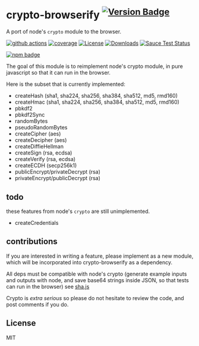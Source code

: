 # crypto-browserify <sup>[![Version Badge][npm-version-svg]][package-url]</sup>

A port of node's `crypto` module to the browser.

[![github actions][actions-image]][actions-url]
[![coverage][codecov-image]][codecov-url]
[![License][license-image]][license-url]
[![Downloads][downloads-image]][downloads-url]
[![Sauce Test Status](https://saucelabs.com/browser-matrix/crypto-browserify.svg)](https://saucelabs.com/u/crypto-browserify)

[![npm badge][npm-badge-png]][package-url]

The goal of this module is to reimplement node's crypto module, in pure javascript so that it can run in the browser.

Here is the subset that is currently implemented:

* createHash (sha1, sha224, sha256, sha384, sha512, md5, rmd160)
* createHmac (sha1, sha224, sha256, sha384, sha512, md5, rmd160)
* pbkdf2
* pbkdf2Sync
* randomBytes
* pseudoRandomBytes
* createCipher (aes)
* createDecipher (aes)
* createDiffieHellman
* createSign (rsa, ecdsa)
* createVerify (rsa, ecdsa)
* createECDH (secp256k1)
* publicEncrypt/privateDecrypt (rsa)
* privateEncrypt/publicDecrypt (rsa)

## todo

these features from node's `crypto` are still unimplemented.

* createCredentials

## contributions

If you are interested in writing a feature, please implement as a new module,
which will be incorporated into crypto-browserify as a dependency.

All deps must be compatible with node's crypto
(generate example inputs and outputs with node, and save base64 strings inside JSON, so that tests can run in the browser)
see [sha.js](https://github.com/dominictarr/sha.js)

Crypto is _extra serious_ so please do not hesitate to review the code, and post comments if you do.

## License

MIT

[package-url]: https://npmjs.org/package/crypto-browserify
[npm-version-svg]: https://versionbadg.es/browserify/crypto-browserify.svg
[deps-svg]: https://david-dm.org/browserify/crypto-browserify.svg
[deps-url]: https://david-dm.org/browserify/crypto-browserify
[dev-deps-svg]: https://david-dm.org/browserify/crypto-browserify/dev-status.svg
[dev-deps-url]: https://david-dm.org/browserify/crypto-browserify#info=devDependencies
[npm-badge-png]: https://nodei.co/npm/crypto-browserify.png?downloads=true&stars=true
[license-image]: https://img.shields.io/npm/l/crypto-browserify.svg
[license-url]: LICENSE
[downloads-image]: https://img.shields.io/npm/dm/crypto-browserify.svg
[downloads-url]: https://npm-stat.com/charts.html?package=crypto-browserify
[codecov-image]: https://codecov.io/gh/browserify/crypto-browserify/branch/main/graphs/badge.svg
[codecov-url]: https://app.codecov.io/gh/browserify/crypto-browserify/
[actions-image]: https://img.shields.io/endpoint?url=https://github-actions-badge-u3jn4tfpocch.runkit.sh/browserify/crypto-browserify
[actions-url]: https://github.com/browserify/crypto-browserify/actions
